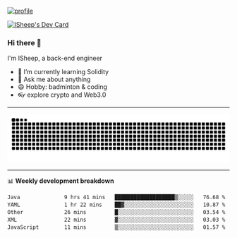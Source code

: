 [![profile](https://user-images.githubusercontent.com/54968314/208005045-e4b42f3b-833d-4242-bfcc-e764865553a2.svg)](https://www.calligrapher.ai/)

<a href="https://app.daily.dev/linziyang1106"><img src="https://api.daily.dev/devcards/v2/i4Spwx5Skx5FpTqWcwoit.png?r=kgx&type=wide" width="652" alt="ISheep's Dev Card"/></a>

### Hi there 🐏

I'm ISheep, a back-end engineer

- 🔭 I’m currently learning Solidity
- 💬 Ask me about anything
- 😄 Hobby: badminton & coding
- 👓 explore crypto and Web3.0

-------

![](https://raw.githubusercontent.com/ISheepp/ISheepp/output/github-contribution-grid-snake.svg)

-------

📊 **Weekly development breakdown**
<!--START_SECTION:waka-->

```txt
Java              9 hrs 41 mins   ███████████████████▒░░░░░   76.68 %
YAML              1 hr 22 mins    ██▓░░░░░░░░░░░░░░░░░░░░░░   10.87 %
Other             26 mins         █░░░░░░░░░░░░░░░░░░░░░░░░   03.54 %
XML               22 mins         ▓░░░░░░░░░░░░░░░░░░░░░░░░   03.03 %
JavaScript        11 mins         ▒░░░░░░░░░░░░░░░░░░░░░░░░   01.57 %
```

<!--END_SECTION:waka-->
